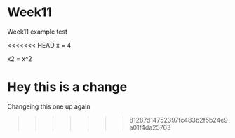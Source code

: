 # Week11
Week11 example test


<<<<<<< HEAD
x = 4

x2 = x^2

Hey this is a change
=======
Changeing this one up again
>>>>>>> 81287d14752397fc483b2f5b24e9a01f4da25763
